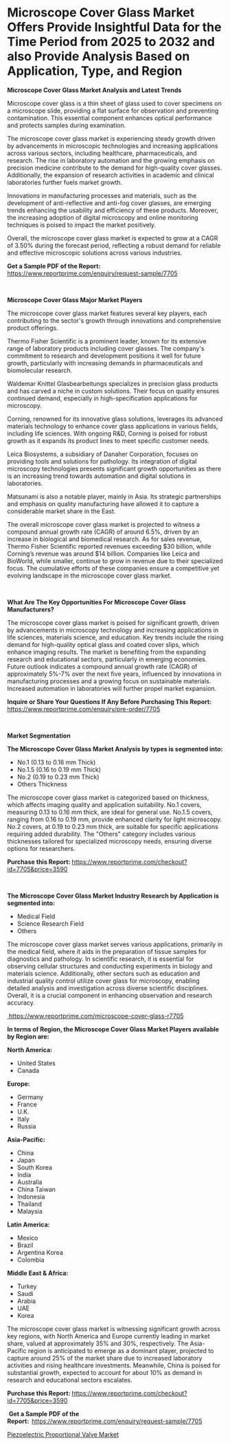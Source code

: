 <p><h1>Microscope Cover Glass Market Offers Provide Insightful Data for the Time Period from 2025 to 2032 and also Provide Analysis Based on Application, Type, and Region</h1></p><p><strong>Microscope Cover Glass Market Analysis and Latest Trends</strong></p>
<p><p>Microscope cover glass is a thin sheet of glass used to cover specimens on a microscope slide, providing a flat surface for observation and preventing contamination. This essential component enhances optical performance and protects samples during examination.</p><p>The microscope cover glass market is experiencing steady growth driven by advancements in microscopic technologies and increasing applications across various sectors, including healthcare, pharmaceuticals, and research. The rise in laboratory automation and the growing emphasis on precision medicine contribute to the demand for high-quality cover glasses. Additionally, the expansion of research activities in academic and clinical laboratories further fuels market growth.</p><p>Innovations in manufacturing processes and materials, such as the development of anti-reflective and anti-fog cover glasses, are emerging trends enhancing the usability and efficiency of these products. Moreover, the increasing adoption of digital microscopy and online monitoring techniques is poised to impact the market positively.</p><p>Overall, the microscope cover glass market is expected to grow at a CAGR of 3.50% during the forecast period, reflecting a robust demand for reliable and effective microscopic solutions across various industries.</p></p>
<p><strong>Get a Sample PDF of the Report:&nbsp;</strong> <a href="https://www.reportprime.com/enquiry/request-sample/7705?utm_campaign=2802&utm_medium=2&utm_source=Github&utm_content=ia&utm_term=19032025&utm_id=microscope-cover-glass">https://www.reportprime.com/enquiry/request-sample/7705</a></p>
<p>&nbsp;</p>
<p><strong>Microscope Cover Glass Major Market Players</strong></p>
<p><p>The microscope cover glass market features several key players, each contributing to the sector's growth through innovations and comprehensive product offerings. </p><p>Thermo Fisher Scientific is a prominent leader, known for its extensive range of laboratory products including cover glasses. The company's commitment to research and development positions it well for future growth, particularly with increasing demands in pharmaceuticals and biomolecular research.</p><p>Waldemar Knittel Glasbearbeitungs specializes in precision glass products and has carved a niche in custom solutions. Their focus on quality ensures continued demand, especially in high-specification applications for microscopy.</p><p>Corning, renowned for its innovative glass solutions, leverages its advanced materials technology to enhance cover glass applications in various fields, including life sciences. With ongoing R&D, Corning is poised for robust growth as it expands its product lines to meet specific customer needs.</p><p>Leica Biosystems, a subsidiary of Danaher Corporation, focuses on providing tools and solutions for pathology. Its integration of digital microscopy technologies presents significant growth opportunities as there is an increasing trend towards automation and digital solutions in laboratories.</p><p>Matsunami is also a notable player, mainly in Asia. Its strategic partnerships and emphasis on quality manufacturing have allowed it to capture a considerable market share in the East.</p><p>The overall microscope cover glass market is projected to witness a compound annual growth rate (CAGR) of around 6.5%, driven by an increase in biological and biomedical research. As for sales revenue, Thermo Fisher Scientific reported revenues exceeding $30 billion, while Corning’s revenue was around $14 billion. Companies like Leica and BioWorld, while smaller, continue to grow in revenue due to their specialized focus. The cumulative efforts of these companies ensure a competitive yet evolving landscape in the microscope cover glass market.</p></p>
<p>&nbsp;</p>
<p><strong>What Are The Key Opportunities For Microscope Cover Glass Manufacturers?</strong></p>
<p><p>The microscope cover glass market is poised for significant growth, driven by advancements in microscopy technology and increasing applications in life sciences, materials science, and education. Key trends include the rising demand for high-quality optical glass and coated cover slips, which enhance imaging results. The market is benefiting from the expanding research and educational sectors, particularly in emerging economies. Future outlook indicates a compound annual growth rate (CAGR) of approximately 5%-7% over the next five years, influenced by innovations in manufacturing processes and a growing focus on sustainable materials. Increased automation in laboratories will further propel market expansion.</p></p>
<p><strong>Inquire or Share Your Questions If Any Before Purchasing This Report:</strong> <a href="https://www.reportprime.com/enquiry/pre-order/7705?utm_campaign=2802&utm_medium=2&utm_source=Github&utm_content=ia&utm_term=19032025&utm_id=microscope-cover-glass">https://www.reportprime.com/enquiry/pre-order/7705</a></p>
<p>&nbsp;</p>
<p><strong>Market Segmentation</strong></p>
<p><strong>The Microscope Cover Glass Market Analysis by types is segmented into:</strong></p>
<p><ul><li>No.1 (0.13 to 0.16 mm Thick)</li><li>No.1.5 (0.16 to 0.19 mm Thick)</li><li>No.2 (0.19 to 0.23 mm Thick)</li><li>Others Thickness</li></ul></p>
<p><p>The microscope cover glass market is categorized based on thickness, which affects imaging quality and application suitability. No.1 covers, measuring 0.13 to 0.16 mm thick, are ideal for general use. No.1.5 covers, ranging from 0.16 to 0.19 mm, provide enhanced clarity for light microscopy. No.2 covers, at 0.19 to 0.23 mm thick, are suitable for specific applications requiring added durability. The "Others" category includes various thicknesses tailored for specialized microscopy needs, ensuring diverse options for researchers.</p></p>
<p><strong>Purchase this Report:&nbsp;</strong><a href="https://www.reportprime.com/checkout?id=7705&price=3590&utm_campaign=2802&utm_medium=2&utm_source=Github&utm_content=ia&utm_term=19032025&utm_id=microscope-cover-glass">https://www.reportprime.com/checkout?id=7705&price=3590</a></p>
<p>&nbsp;</p>
<p><strong>The Microscope Cover Glass Market Industry Research by Application is segmented into:</strong></p>
<p><ul><li>Medical Field</li><li>Science Research Field</li><li>Others</li></ul></p>
<p><p>The microscope cover glass market serves various applications, primarily in the medical field, where it aids in the preparation of tissue samples for diagnostics and pathology. In scientific research, it is essential for observing cellular structures and conducting experiments in biology and materials science. Additionally, other sectors such as education and industrial quality control utilize cover glass for microscopy, enabling detailed analysis and investigation across diverse scientific disciplines. Overall, it is a crucial component in enhancing observation and research accuracy.</p></p>
<p><a href="https://www.reportprime.com/microscope-cover-glass-r7705?utm_campaign=2802&utm_medium=2&utm_source=Github&utm_content=ia&utm_term=19032025&utm_id=microscope-cover-glass">&nbsp;https://www.reportprime.com/microscope-cover-glass-r7705</a></p>
<p><strong>In terms of Region, the Microscope Cover Glass Market Players available by Region are:</strong></p>
<p>
    <p> <strong> North America: </strong>
        <ul>
            <li>United States</li>
            <li>Canada</li>
        </ul>
        </p> 
    <p> <strong> Europe: </strong>
        <ul>
            <li>Germany</li>
            <li>France</li>
            <li>U.K.</li>
            <li>Italy</li>
            <li>Russia</li>
        </ul>
        </p> 
    <p> <strong> Asia-Pacific: </strong>
        <ul>
            <li>China</li>
            <li>Japan</li>
            <li>South Korea</li>
            <li>India</li>
            <li>Australia</li>
            <li>China Taiwan</li>
            <li>Indonesia</li>
            <li>Thailand</li>
            <li>Malaysia</li>
        </ul>
        </p> 
    <p> <strong> Latin America: </strong>
        <ul>
            <li>Mexico</li>
            <li>Brazil</li>
            <li>Argentina Korea</li>
            <li>Colombia</li>
        </ul>
        </p> 
    <p> <strong> Middle East & Africa: </strong>
        <ul>
            <li>Turkey</li>
            <li>Saudi</li>
            <li>Arabia</li>
            <li>UAE</li>
            <li>Korea</li>
        </ul>
    </p>
    </p>
<p><p>The microscope cover glass market is witnessing significant growth across key regions, with North America and Europe currently leading in market share, valued at approximately 35% and 30%, respectively. The Asia-Pacific region is anticipated to emerge as a dominant player, projected to capture around 25% of the market share due to increased laboratory activities and rising healthcare investments. Meanwhile, China is poised for substantial growth, expected to account for about 10% as demand in research and educational sectors escalates.</p></p>
<p><strong>Purchase this Report: </strong><a href="https://www.reportprime.com/checkout?id=7705&price=3590&utm_campaign=2802&utm_medium=2&utm_source=Github&utm_content=ia&utm_term=19032025&utm_id=microscope-cover-glass">https://www.reportprime.com/checkout?id=7705&price=3590</a></p>
<p>&nbsp;<strong>Get a Sample PDF of the Report:&nbsp;&nbsp;</strong><a href="https://www.reportprime.com/enquiry/request-sample/7705?utm_campaign=2802&utm_medium=2&utm_source=Github&utm_content=ia&utm_term=19032025&utm_id=microscope-cover-glass">https://www.reportprime.com/enquiry/request-sample/7705</a></p>
<p><strong></strong></p>
<p><p><a href="https://github.com/vasosblenksk/Market-Research-Report-List-1/blob/main/piezoelectric-proportional-valve-market.md?utm_campaign=2802&utm_medium=2&utm_source=Github&utm_content=ia&utm_term=19032025&utm_id=microscope-cover-glass">Piezoelectric Proportional Valve Market</a></p></p>